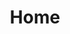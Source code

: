 ---
home: true
icon: home
title: Home
footer: '
<a href="https://vuepress.vuejs.org/"><img src="https://img.shields.io/badge/VuePress-2.0.0-brightgreen?style=flat&logo=vue.js" alt=\"VuePress"></a> <a href="https://github.com/vuepress-theme-hope/vuepress-theme-hope"><img src="https://img.shields.io/badge/Theme-Hope-3eaf7c?style=flat" alt="Theme"></a> <a href="https://vercel.com/"><img src="https://img.shields.io/badge/Vercel-gray?style=flat&logo=vercel" alt="Vercel"></a><br>
<b>Site Maker: <a href="https://twitter.com/MuFeng086">MuFeng086</a> | Background illust: <a href="https://space.bilibili.com/1203140540">阿巴Abba_</a></b>'
bgImage: https://pic.mufeng086.com/i/2023/09/22/ixv1yn.webp
bgImageStyle:
  background-attachment: fixed
heroFullScreen: true
heroText: Muhuishe (木绘社)
tagline: A doujin animation production team composed of fans of Takagi-san.
actions:
  - text: Showcase
    link: ./show/

  - text: About
    link: ./about/

---